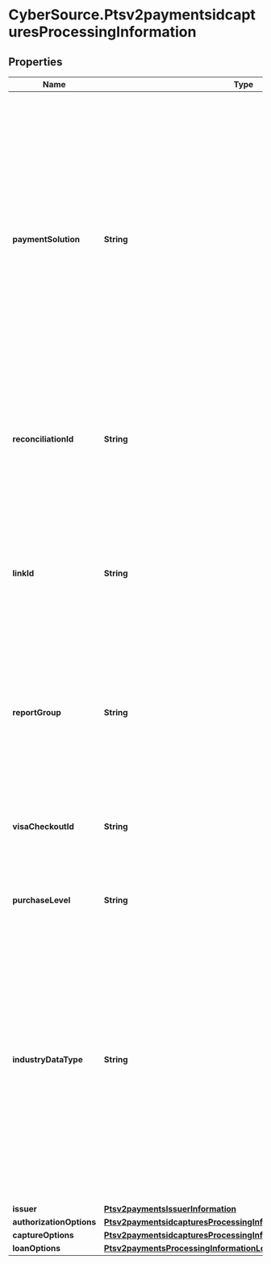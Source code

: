 # CyberSource.Ptsv2paymentsidcapturesProcessingInformation

## Properties
Name | Type | Description | Notes
------------ | ------------- | ------------- | -------------
**paymentSolution** | **String** | Type of digital payment solution for the transaction. Possible Values:   - &#x60;visacheckout&#x60;: Visa Checkout. This value is required for Visa Checkout transactions. For details, see &#x60;payment_solution&#x60; field description in [Visa Checkout Using the SCMP API.](https://apps.cybersource.com/library/documentation/dev_guides/VCO_SCMP_API/html/)  - &#x60;001&#x60;: Apple Pay.  - &#x60;004&#x60;: Cybersource In-App Solution.  - &#x60;005&#x60;: Masterpass. This value is required for Masterpass transactions on OmniPay Direct. For details, see \&quot;Masterpass\&quot; in the [Credit Card Services Using the SCMP API Guide.](https://apps.cybersource.com/library/documentation/dev_guides/CC_Svcs_SCMP_API/html/)  - &#x60;006&#x60;: Android Pay.  - &#x60;007&#x60;: Chase Pay.  - &#x60;008&#x60;: Samsung Pay.  - &#x60;012&#x60;: Google Pay.  | [optional] 
**reconciliationId** | **String** | Please check with Cybersource customer support to see if your merchant account is configured correctly so you can include this field in your request. * For Payouts: max length for FDCCompass is String (22).  | [optional] 
**linkId** | **String** | Value that links the current authorization request to the original authorization request. Set this value to the ID that was returned in the reply message from the original authorization request.  This value is used for:  - Partial authorizations - Split shipments  For details, see &#x60;link_to_request&#x60; field description in [Credit Card Services Using the SCMP API.](https://apps.cybersource.com/library/documentation/dev_guides/CC_Svcs_SCMP_API/html/)  | [optional] 
**reportGroup** | **String** | Attribute that lets you define custom grouping for your processor reports. This field is supported only for **Worldpay VAP**.  For details, see &#x60;report_group&#x60; field description in [Credit Card Services Using the SCMP API.](https://apps.cybersource.com/library/documentation/dev_guides/CC_Svcs_SCMP_API/html/)  | [optional] 
**visaCheckoutId** | **String** | Identifier for the **Visa Checkout** order. Visa Checkout provides a unique order ID for every transaction in the Visa Checkout **callID** field.  For details, see the &#x60;vc_order_id&#x60; field description in [Visa Checkout Using the SCMP API.](https://apps.cybersource.com/library/documentation/dev_guides/VCO_SCMP_API/html/)  | [optional] 
**purchaseLevel** | **String** | Set this field to 3 to indicate that the request includes Level III data. | [optional] 
**industryDataType** | **String** | Flag that indicates that the transaction includes airline data or restaurant data.  This field must be set to &#x60;airline&#x60; in order for airline data to be sent to the processor.  For example, if this field is not set to airline or is not included in the request, CyberSource does not send airline data to the processor.  You must set this field to &#x60;restaurant&#x60; in order for restaurant data to be sent to the processor.  When this field is not set to restaurant or is not included in the request, CyberSource does not send restaurant data to the processor.  Possible Values:  - &#x60;airline&#x60; - &#x60;restaurant&#x60; - &#x60;lodging&#x60; - &#x60;auto_rental&#x60; - &#x60;transit&#x60; - &#x60;healthcare_medical&#x60; - &#x60;healthcare_transit&#x60;  | [optional] 
**issuer** | [**Ptsv2paymentsIssuerInformation**](Ptsv2paymentsIssuerInformation.md) |  | [optional] 
**authorizationOptions** | [**Ptsv2paymentsidcapturesProcessingInformationAuthorizationOptions**](Ptsv2paymentsidcapturesProcessingInformationAuthorizationOptions.md) |  | [optional] 
**captureOptions** | [**Ptsv2paymentsidcapturesProcessingInformationCaptureOptions**](Ptsv2paymentsidcapturesProcessingInformationCaptureOptions.md) |  | [optional] 
**loanOptions** | [**Ptsv2paymentsProcessingInformationLoanOptions**](Ptsv2paymentsProcessingInformationLoanOptions.md) |  | [optional] 


